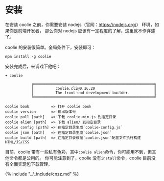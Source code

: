 # 安装

在安装 coolie 之前，你需要安装 nodejs（官网：<https://nodejs.org/>） 环境，如果你是前端开发者，
那么你对 nodejs 应该有一定程度的了解，这里就不作详述了。

coolie 的安装很简单。全局条件下，安装即可：
```
npm install -g coolie
```

安装完成后，来调戏下他吧：
```
➜ coolie

            ╔═══════════════════════════════════════════════════════╗
            ║          coolie.cli@0.16.20                           ║
            ║          The front-end development builder.           ║
            ╚═══════════════════════════════════════════════════════╝

coolie book          => 打开 coolie book
coolie version       => 输出版本号
coolie pull [path]   => 下载 coolie.min.js 到指定目录
coolie alien [path]  => 下载 alien/ 到指定目录
coolie config [path] => 在指定目录生成`coolie-config.js`
coolie json [path]   => 在指定目录生成`coolie.json`
coolie build [path]  => 在指定目录根据`coolie.json`配置文件执行构建HTML/JS/CSS
```

目前，coolie 带有一些私有色彩，其中`coolie alien`命令，你可能用不到，但其他命令都是公用的。
你可能注意到了，coolie 没有`install`命令，coolie 目前没有全面实现包下载管理。

{% include "../_include/cnzz.md" %}
